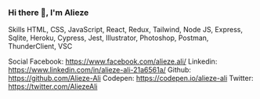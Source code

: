 ### Hi there 👋, I'm Alieze

<!--
**Alieze-Ali/Alieze-Ali** is a ✨ _special_ ✨ repository because its `README.md` (this file) appears on your GitHub profile.

A Frontend Web Developer Software Engineer in Los Angeles, CA.

Here are some ideas to get you started:

- 🔭 I’m currently working on wrapping up a Full Stack Web Development Certificate from Bloomtech.
- 🌱 I’m currently learning HTML/CSS, JavaScript, React & Redux.
- 💬 Ask me about ...
- 📫 How to reach me: aliezeali77@gmail.com
- ⚡ Fun fact: I love cats, hats, movies & yoga mats!!
-->

Skills
HTML, CSS, JavaScript, React, Redux, Tailwind, Node JS, Express, Sqlite, Heroku, Cypress, Jest, Illustrator, Photoshop, Postman, ThunderClient, VSC

Social
Facebook: https://www.facebook.com/alieze.ali/
Linkedin: https://www.linkedin.com/in/alieze-ali-21a6561a/
Github: https://github.com/Alieze-Ali
Codepen: https://codepen.io/alieze-ali
Twitter: https://twitter.com/AliezeAli
